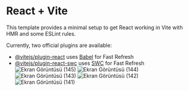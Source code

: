 # React + Vite

This template provides a minimal setup to get React working in Vite with HMR and some ESLint rules.

Currently, two official plugins are available:

- [@vitejs/plugin-react](https://github.com/vitejs/vite-plugin-react/blob/main/packages/plugin-react/README.md) uses [Babel](https://babeljs.io/) for Fast Refresh
- [@vitejs/plugin-react-swc](https://github.com/vitejs/vite-plugin-react-swc) uses [SWC](https://swc.rs/) for Fast Refresh
![Ekran Görüntüsü (145)](https://github.com/emirhanuyunmaz/React-Weather-/assets/72448247/8597422d-9375-41a1-9fac-6464286053d0)
![Ekran Görüntüsü (144)](https://github.com/emirhanuyunmaz/React-Weather-/assets/72448247/b7bf8c69-c9c7-4e93-8527-32e8a91e7176)
![Ekran Görüntüsü (143)](https://github.com/emirhanuyunmaz/React-Weather-/assets/72448247/51560645-b006-424e-850e-921daa6c8061)
![Ekran Görüntüsü (142)](https://github.com/emirhanuyunmaz/React-Weather-/assets/72448247/e48a8210-0599-4b93-999f-9fc72ad9e3d5)
![Ekran Görüntüsü (141)](https://github.com/emirhanuyunmaz/React-Weather-/assets/72448247/56cbf255-c0c5-4ab3-9f45-6ac49c6f1756)
